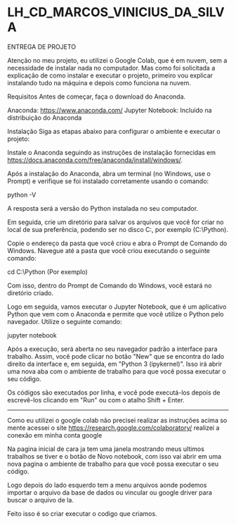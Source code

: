 # LH_CD_MARCOS_VINICIUS_DA_SILVA
ENTREGA DE PROJETO

Atenção no meu projeto, eu utilizei o Google Colab, que é em nuvem, sem a necessidade de instalar nada no computador. Mas como foi solicitada a explicação de como instalar e executar o projeto, primeiro vou explicar instalando tudo na máquina e depois como funciona na nuvem.

Requisitos
Antes de começar, faça o download do Anaconda.

Anaconda: https://www.anaconda.com/
Jupyter Notebook: Incluído na distribuição do Anaconda

Instalação
Siga as etapas abaixo para configurar o ambiente e executar o projeto:

Instale o Anaconda seguindo as instruções de instalação fornecidas em https://docs.anaconda.com/free/anaconda/install/windows/.

Após a instalação do Anaconda, abra um terminal (no Windows, use o Prompt) e verifique se foi instalado corretamente usando o comando:

python -V

A resposta será a versão do Python instalada no seu computador.

Em seguida, crie um diretório para salvar os arquivos que você for criar no local de sua preferência, podendo ser no disco C:, por exemplo (C:\Python).

Copie o endereço da pasta que você criou e abra o Prompt de Comando do Windows. Navegue até a pasta que você criou executando o seguinte comando:

cd C:\Python (Por exemplo)

Com isso, dentro do Prompt de Comando do Windows, você estará no diretório criado.

Logo em seguida, vamos executar o Jupyter Notebook, que é um aplicativo Python que vem com o Anaconda e permite que você utilize o Python pelo navegador. Utilize o seguinte comando:

jupyter notebook

Após a execução, será aberta no seu navegador padrão a interface para trabalho. Assim, você pode clicar no botão "New" que se encontra do lado direito da interface e, em seguida, em "Python 3 (ipykernel)". Isso irá abrir uma nova aba com o ambiente de trabalho para que você possa executar o seu código.

Os códigos são executados por linha, e você pode executá-los depois de escrevê-los clicando em "Run" ou com o atalho Shift + Enter.


______________________________________________________________________________________________________________

Como eu utilizei o google colab não precisei realizar as instruções acima so mente acessei o site https://research.google.com/colaboratory/ realizei a conexão em minha conta google 

Na pagina inicial de cara ja tem uma janela mostrando meus ultimos trabalhos se tiver e o botão de Novo notebook, com isso vai abrir em uma nova pagina o ambiente de trabalho para que você possa executar o seu código. 

Logo depois do lado esquerdo tem a menu arquivos aonde podemos importar o arquivo da base de dados ou vincular ou google driver para buscar o arquivo de la.

Feito isso é so criar executar o codigo que criamos.
